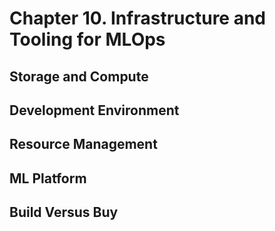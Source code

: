 # Chapter 10. Infrastructure and Tooling for MLOps

## Storage and Compute

## Development Environment

## Resource Management

## ML Platform

## Build Versus Buy
